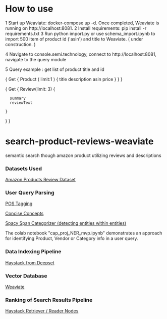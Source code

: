 # How to use

1 Start up Weaviate: docker-compose up -d. Once completed, Weaviate is running on http://localhost:8081.
2 Install requirements: pip install -r requirements.txt
3 Run python import.py or use schema_import.ipynb to import 500 item of product id ('asin') and title to Weaviate. ( under construction. )

4 Navigate to console.semi.technology, connect to http://localhost:8081, navigate to the query module

5 Query example : get list of product title and id 

{
      Get {
        Product (
          limit:1
        ) {
          title 
          description
          asin
          price
          }
        }
}


{
  Get {
    Review(limit: 3) {
      
      summary
      reviewText
      
    }
  }
}


# search-product-reviews-weaviate
semantic search though amazon product utilizing reviews and descriptions


### Datasets Used ###

[Amazon Products Review Dataset](https://jmcauley.ucsd.edu/data/amazon/)

### User Query Parsing ###

[POS Tagging](https://spacy.io/usage/linguistic-features)

[Concise Concepts](https://github.com/Pandora-Intelligence/concise-concepts)

[Spacy Span Categorizer (detecting entities within entities)](https://spacy.io/api/spancategorizer)

The colab notebook "cap_proj_NER_mvp.ipynb" demonstrates an approach for identifying Product, Vendor or
Category info in a user query.

### Data Indexing Pipeline ###

[Haystack from Deepset](https://haystack.deepset.ai/overview/intro)

### Vector Database ###

[Weaviate](https://weaviate.io/ )

### Ranking of Search Results Pipeline ###

[Haystack Retriever / Reader Nodes]( https://haystack.deepset.ai/components/ready-made-pipelines#documentsearchpipeline )
